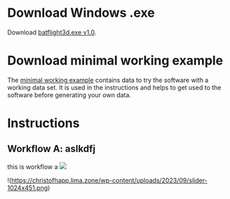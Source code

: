 # Download Windows .exe
Download [batflight3d.exe v1.0](https://github.com/christofhapp/batflight3d/releases/download/v1.0/batflight3d.exe).

# Download minimal working example
The [minimal working example](https://github.com/christofhapp/batflight3d/releases/download/v1.0/minimal_working_example.zip) contains data to try the software with a working data set. It is used in the instructions and helps to get used to the software before generating your own data.

# Instructions
## Workflow A: aslkdfj
this is workflow a
![](https://christofhapp.lima.zone/wp-content/uploads/2023/09/alldronepoints.png)

!(https://christofhapp.lima.zone/wp-content/uploads/2023/09/slider-1024x451.png)
